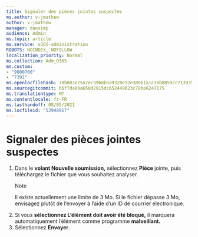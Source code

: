 ```yaml
---
title: Signaler des pièces jointes suspectes
ms.author: v-jmathew
author: v-jmathew
manager: dansimp
audience: Admin
ms.topic: article
ms.service: o365-administration
ROBOTS: NOINDEX, NOFOLLOW
localization_priority: Normal
ms.collection: Adm_O365
ms.custom:
- "9000760"
- "7391"
ms.openlocfilehash: 78b803e25a7ec39b8b5a9328e32e380b1a1c16b8859cc713935f38590b1bf3ea
ms.sourcegitcommit: b5f7da89a650d2915dc652449623c78be6247175
ms.translationtype: MT
ms.contentlocale: fr-FR
ms.lasthandoff: 08/05/2021
ms.locfileid: "53948917"
---
```

# <a name="report-suspicious-attachments"></a>Signaler des pièces jointes suspectes

1. Dans le **volant Nouvelle soumission,** sélectionnez **Pièce** jointe, puis téléchargez le fichier que vous souhaitez analyser.
    > [!NOTE]
    > Il existe actuellement une limite de 3 Mo. Si le fichier dépasse 3 Mo, envisagez plutôt de l’envoyer à l’aide d’un ID de courrier électronique.
2. Si vous **sélectionnez L’élément doit avoir été bloqué,** il marquera automatiquement l’élément comme programme **malveillant.**
3. Sélectionnez **Envoyer**.
